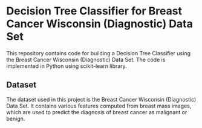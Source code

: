 # Decision Tree Classifier for Breast Cancer Wisconsin (Diagnostic) Data Set

This repository contains code for building a Decision Tree Classifier using the Breast Cancer Wisconsin (Diagnostic) Data Set. The code is implemented in Python using scikit-learn library.

## Dataset
The dataset used in this project is the Breast Cancer Wisconsin (Diagnostic) Data Set. It contains various features computed from breast mass images, which are used to predict the diagnosis of breast cancer as malignant or benign.
